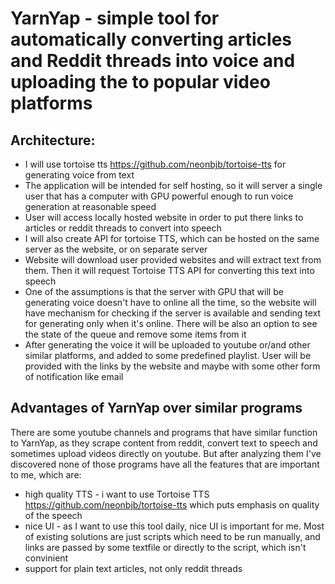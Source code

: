 # YarnYap - simple tool for automatically converting articles and Reddit threads into voice and uploading the to popular video platforms

## Architecture:
  - I will use tortoise tts https://github.com/neonbjb/tortoise-tts for generating voice from text
  - The application will be intended for self hosting, so it will server a single user that has a computer with GPU powerful enough to run voice generation at reasonable speed
  - User will access locally hosted website in order to put there links to articles or reddit threads to convert into speech
  - I will also create API for tortoise TTS, which can be hosted on the same server as the website, or on separate server
  - Website will download user provided websites and will extract text from them. Then it will request Tortoise TTS API for converting this text into speech
  - One of the assumptions is that the server with GPU that will be generating voice doesn't have to online all the time, so the website will have mechanism for checking if the server is available and sending text for generating only when it's online. There will be also an option to see the state of the queue and remove some items from it
  - After generating the voice it will be uploaded to youtube or/and other similar platforms, and added to some predefined playlist. User will be provided with the links by the website and maybe with some other form of notification like email

## Advantages of YarnYap over similar programs
There are some youtube channels and programs that have similar function to YarnYap, as they scrape content from reddit, convert text to speech and sometimes upload videos directly on youtube. But after analyzing them I've discovered none of those programs have all the features that are important to me, which are:
  - high quality TTS - i want to use Tortoise TTS https://github.com/neonbjb/tortoise-tts which puts emphasis on quality of the speech
  - nice UI - as I want to use this tool daily, nice UI is important for me. Most of existing solutions are just scripts which need to be run manually, and links are passed by some textfile or directly to the script, which isn't convinient
  - support for plain text articles, not only reddit threads
